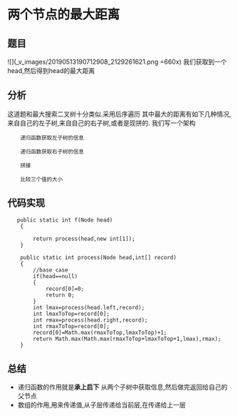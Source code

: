 # 两个节点的最大距离
## 题目
![](_v_images/20190513190712908_2129261621.png =660x)
我们获取到一个head,然后得到head的最大距离
## 分析
这道题和最大搜索二叉树十分类似.采用后序遍历
其中最大的距离有如下几种情况,来自自己的左子树,来自自己的右子树,或者是现拼的.
我们写一个架构
```
    递归函数获取左子树的信息

    递归函数获取右子树的信息

    拼接
 
    比较三个值的大小
```
## 代码实现
```
   public static int f(Node head)
    {

        return process(head,new int[1]);
    }

    public static int process(Node head,int[] record)
    {
        //base case
        if(head==null)
        {
            record[0]=0;
            return 0;
        }
        int lmax=process(head.left,record);
        int lmaxToTop=record[0];
        int rmax=process(head.right,record);
        int rmaxToTop=record[0];
        record[0]=Math.max(rmaxToTop,lmaxToTop)+1;
        return Math.max(Math.max(rmaxToTop+lmaxToTop+1,lmax),rmax);
    }
```
## 总结
* 递归函数的作用就是**承上启下**
从两个子树中获取信息,然后做完返回给自己的父节点
* 数组的作用,用来传递值,从子层传递给当前层,在传递给上一层